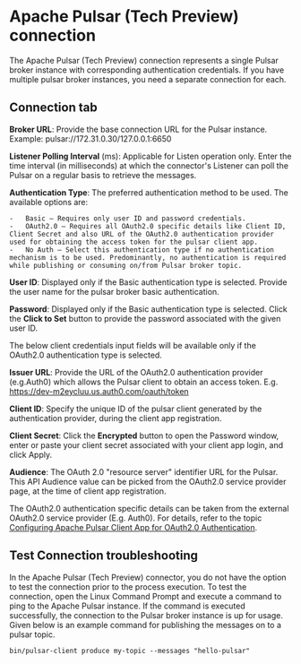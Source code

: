 # Apache Pulsar \(Tech Preview\) connection

<head>
  <meta name="guidename" content="Integration"/>
  <meta name="context" content="GUID-77920b53-de48-4693-943c-0feae0122c16"/>
</head>


The Apache Pulsar \(Tech Preview\) connection represents a single Pulsar broker instance with corresponding authentication credentials. If you have multiple pulsar broker instances, you need a separate connection for each.

## Connection tab

**Broker URL**: Provide the base connection URL for the Pulsar instance. Example: pulsar://172.31.0.30/127.0.0.1:6650

**Listener Polling Interval** \(ms\): Applicable for Listen operation only. Enter the time interval \(in milliseconds\) at which the connector's Listener can poll the Pulsar on a regular basis to retrieve the messages.

**Authentication Type**: The preferred authentication method to be used. The available options are:

    -   Basic — Requires only user ID and password credentials.
    -   OAuth2.0 — Requires all OAuth2.0 specific details like Client ID, Client Secret and also URL of the OAuth2.0 authentication provider used for obtaining the access token for the pulsar client app.
    -   No Auth — Select this authentication type if no authentication mechanism is to be used. Predominantly, no authentication is required while publishing or consuming on/from Pulsar broker topic.

**User ID**:  Displayed only if the Basic authentication type is selected. Provide the user name for the pulsar broker basic authentication.

**Password**: Displayed only if the Basic authentication type is selected. Click the **Click to Set** button to provide the password associated with the given user ID.

The below client credentials input fields will be available only if the OAuth2.0 authentication type is selected.

**Issuer URL**: Provide the URL of the OAuth2.0 authentication provider \(e.g.Auth0\) which allows the Pulsar client to obtain an access token. E.g. https://dev-m2eycluu.us.auth0.com/oauth/token

**Client ID**: Specify the unique ID of the pulsar client generated by the authentication provider, during the client app registration.

**Client Secret**: Click the **Encrypted** button to open the Password window, enter or paste your client secret associated with your client app login, and click Apply.

**Audience**: The OAuth 2.0 "resource server" identifier URL for the Pulsar. This API Audience value can be picked from the OAuth2.0 service provider page, at the time of client app registration.

The OAuth2.0 authentication specific details can be taken from the external OAuth2.0 service provider \(E.g. Auth0\). For details, refer to the topic [Configuring Apache Pulsar Client App for OAuth2.0 Authentication](int-Configuring_Pulsar_ClientApp_for_OAuth_authentication_18584100-f71a-4b19-b4de-614c5e7247c9.md).

## Test Connection troubleshooting

In the Apache Pulsar \(Tech Preview\) connector, you do not have the option to test the connection prior to the process execution. To test the connection, open the Linux Command Prompt and execute a command to ping to the Apache Pulsar instance. If the command is executed successfully, the connection to the Pulsar broker instance is up for usage. Given below is an example command for publishing the messages on to a pulsar topic.

``` shell
bin/pulsar-client produce my-topic --messages "hello-pulsar"
```